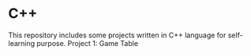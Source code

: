 # C++

This repository includes some projects written in C++ language for self-learning purpose.
Project 1: Game Table
